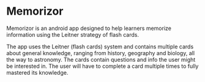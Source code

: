 # Memorizor
Memorizor is an android app designed to help learners memorize information using 
the Leitner strategy of flash cards.

The app uses the Leitner (flash cards) system and contains multiple cards about general knowledge, 
ranging from history, geography and biology, all the way to astronomy. 
The cards contain questions and info the user might be interested in. 
The user will have to complete a card multiple times to fully mastered its knowledge.

